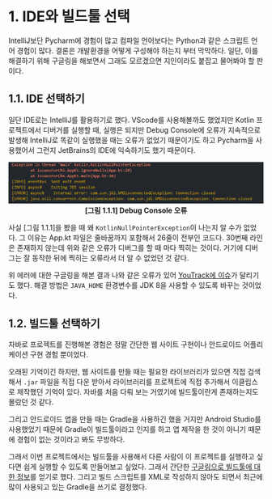 # 1. IDE와 빌드툴 선택

IntelliJ보단 Pycharm에 경험이 많고 컴파일 언어보다는 Python과 같은 스크립트 언어 경험이 많다. 결론은 개발환경을 어떻게 구성해야 하는지 부터 막막하다. 일단, 이를 해결하기 위해 구글링을 해보면서 그래도 모르겠으면 지인이라도 붙잡고 물어봐야 할 판이다.

## 1.1. IDE 선택하기

일단 IDE로는 IntelliJ를 활용하기로 했다. VScode를 사용해볼까도 했었지만 Kotlin 프로젝트에서 디버거를 실행할 때, 실행은 되지만 Debug Console에 오류가 지속적으로 발생해 IntelliJ로 똑같이 실행했을 때는 오류가 없었기 때문이기도 하고 Pycharm을 사용했어서 그런지 JetBrains의 IDE에 익숙하기도 했기 때문이다.

<p align="center">
  <img src="./VScode%20Kotlin%20Debug%20Error.png">
  <b>[그림 1.1.1] Debug Console 오류</b>
</p>

사실 [그림 1.1.1]을 봤을 때 왜 `KotlinNullPointerException`이 나는지 알 수가 없었다. 그 이유는 App.kt 파일은 줄바꿈까지 포함해서 26줄이 전부인 코드다. 30번째 라인은 존재하지 않는데 위와 같은 오류가 디버그를 할 때 마다 찍히는 것이다. 거기에 디버그는 잘 동작한 뒤에 찍히는 오류라서 더 알 수 없었던 것 같다.

위 에러에 대한 구글링을 해본 결과 나와 같은 오류가 있어 [YouTrack에 이슈](https://youtrack.jetbrains.com/issue/KT-39006)가 달리기도 했다. 해결 방법은 `JAVA_HOME` 환경변수를 JDK 8을 사용할 수 있도록 바꾸는 것이었다.

## 1.2. 빌드툴 선택하기

자바로 프로젝트를 진행해본 경험은 정말 간단한 웹 사이트 구현이나 안드로이드 어플리케이션 구현 경험 뿐이었다.

오래된 기억이긴 하지만, 웹 사이트를 만들 때는 필요한 라이브러리가 있으면 직접 검색해서 `.jar` 파일을 직접 다운 받아서 라이브러리를 프로젝트에 직접 추가해서 이클립스로 제작했던 기억이 있다. 자바를 처음 다뤄 보는 거였기에 빌드툴이란게 존재하는지도 몰랐던 것 같다.

그리고 안드로이드 앱을 만들 때는 Gradle을 사용하긴 했을 거지만 Android Studio를 사용했었기 때문에 Gradle이 빌드툴이라고 인지를 하고 앱 제작을 한 것이 아니기 때문에 경험이 없는 것이라고 봐도 무방하다.

그래서 이번 프로젝트에서는 빌드툴을 사용해서 다른 사람이 이 프로젝트를 실행하고 싶다면 쉽게 실행할 수 있도록 만들어보고 싶었다. 그래서 간단한 [구글링으로 빌드툴에 대한 정보](https://github.com/start-with-kotlin/kotlin/blob/master/build%20tools/buildtools.md)를 얻기로 했다. 그리고 빌드 스크립트를 XML로 작성하지 않아도 되면서 최근에 많이 사용되고 있는 Gradle을 쓰기로 결정했다.
